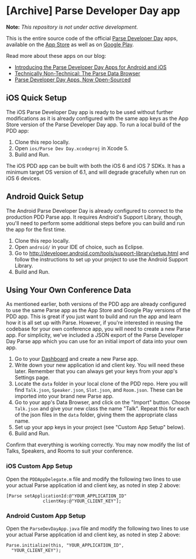# [Archive] Parse Developer Day app #

**Note:** *This repository is not under active development.*

This is the entire source code of the official [Parse Developer Day](http://www.parsedeveloperday.com) apps, available on the [App Store](https://itunes.apple.com/us/app/parse-developer-day/id691488056) as well as on [Google Play](https://play.google.com/store/apps/details?id=com.parse.parsedevday). 

Read more about these apps on our blog:

* [Introducing the Parse Developer Day Apps for Android and iOS](http://blog.parse.com/2013/08/29/introducing-the-parse-developer-day-apps-for-android-and-ios/)
* [Technically Non-Technical: The Parse Data Browser](http://blog.parse.com/2013/09/26/technically-non-technical-the-parse-data-browser/)
* [Parse Developer Day Apps, Now Open-Sourced](http://blog.parse.com/2013/10/01/parse-developer-day-apps-now-open-sourced)

## iOS Quick Setup ##

The iOS Parse Developer Day app is ready to be used without further modifications as it is already configured with the same app keys as the App Store version of the Parse Developer Day app. To run a local build of the PDD app:

1. Clone this repo locally.
2. Open `ios/Parse Dev Day.xcodeproj` in Xcode 5.
3. Build and Run.

The iOS PDD app can be built with both the iOS 6 and iOS 7 SDKs. It has a minimum target OS version of 6.1, and will degrade gracefully when run on iOS 6 devices.

## Android Quick Setup ##

The Android Parse Developer Day is already configured to connect to the production PDD Parse app. It requires Android's Support Library, though, you'll need to perform some additional steps before you can build and run the app for the first time.

1. Clone this repo locally.
2. Open `android/` in your IDE of choice, such as Eclipse.
3. Go to http://developer.android.com/tools/support-library/setup.html and follow the instructions to set up your project to use the Android Support Library.
4. Build and Run.

## Using Your Own Conference Data ##

As mentioned earlier, both versions of the PDD app are already configured to use the same Parse app as the App Store and Google Play versions of the PDD app. This is great if you just want to build and run the app and learn how it is all set up with Parse. However, if you're interested in reusing the codebase for your own conference app, you will need to create a new Parse app. For simplicity, we've included a JSON export of the Parse Developer Day Parse app which you can use for an initial import of data into your own app.

1. Go to your [Dashboard](https://parse.com/apps) and create a new Parse app.
2. Write down your new application id and client key. You will need these later. Remember that you can always get your keys from your app's Settings page.
3. Locate the `data` folder in your local clone of the PDD repo. Here you will find `Talk.json`, `Speaker.json`, `Slot.json`, and `Room.json`. These can be imported into your brand new Parse app.
4. Go to your app's Data Browser, and click on the "Import" button. Choose `Talk.json` and give your new class the name "Talk". Repeat this for each of the json files in the `data` folder, giving them the appropriate class name.
5. Set up your app keys in your project (see "Custom App Setup" below).
6. Build and Run.

Confirm that everything is working correctly. You may now modify the list of Talks, Speakers, and Rooms to suit your conference.

### iOS Custom App Setup ###

Open the `PDDAppDelegate.m` file and modify the following two lines to use your actual Parse application id and client key, as noted in step 2 above:

```
[Parse setApplicationId:@"YOUR_APPLICATION_ID"
              clientKey:@"YOUR_CLIENT_KEY"];
```

### Android Custom App Setup ###

Open the `ParseDevDayApp.java` file and modify the following two lines to use your actual Parse application id and client key, as noted in step 2 above:

```
Parse.initialize(this, "YOUR_APPLICATION_ID",
  "YOUR_CLIENT_KEY");
```
